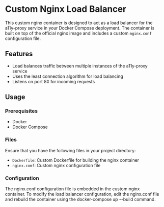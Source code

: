 # Custom Nginx Load Balancer

This custom nginx container is designed to act as a load balancer for the a11y-proxy service in your Docker Compose deployment. The container is built on top of the official nginx image and includes a custom `nginx.conf` configuration file.

## Features

- Load balances traffic between multiple instances of the a11y-proxy service
- Uses the least connection algorithm for load balancing
- Listens on port 80 for incoming requests

## Usage

### Prerequisites

- Docker
- Docker Compose

### Files

Ensure that you have the following files in your project directory:

- `Dockerfile`: Custom Dockerfile for building the nginx container
- `nginx.conf`: Custom nginx configuration file

### Configuration

The nginx.conf configuration file is embedded in the custom nginx container. To modify the load balancer configuration, edit the nginx.conf file and rebuild the container using the docker-compose up --build command.